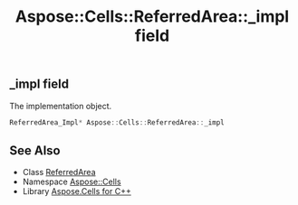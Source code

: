 ﻿---
title: Aspose::Cells::ReferredArea::_impl field
linktitle: _impl
second_title: Aspose.Cells for C++ API Reference
description: 'Aspose::Cells::ReferredArea::_impl field. The implementation object in C++.'
type: docs
weight: 1900
url: /cpp/aspose.cells/referredarea/_impl/
---
## _impl field


The implementation object.

```cpp
ReferredArea_Impl* Aspose::Cells::ReferredArea::_impl
```

## See Also

* Class [ReferredArea](../)
* Namespace [Aspose::Cells](../../)
* Library [Aspose.Cells for C++](../../../)

